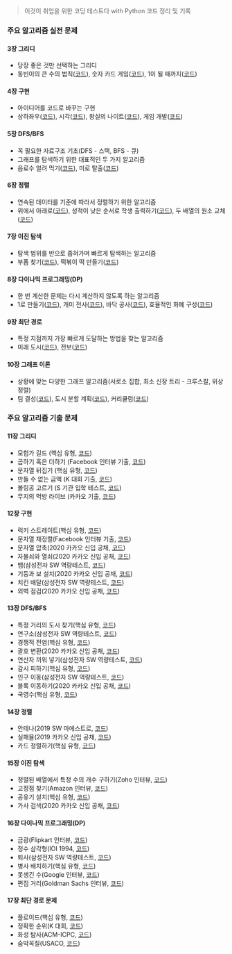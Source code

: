 > 이것이 취업을 위한 코딩 테스트다 with Python 코드 정리 및 기록

### 주요 알고리즘 실전 문제
#### 3장 그리디
* 당장 좋은 것만 선택하는 그리디
* 동빈이의 큰 수의 법칙([코드](/그리디/큰수의법칙.py)), 숫자 카드 게임([코드](/그리디/숫자카드게임.py)), 1이 될 때까지([코드](/그리디/1이될때까지.py))
#### 4장 구현
* 아이디어를 코드로 바꾸는 구현
* 상하좌우([코드](/구현/상하좌우.py)), 시각([코드](구현/시각.py)), 왕실의 나이트([코드](/구현/왕실의나이트.py)), 게임 개발([코드](/구현/게임개발.py))
#### 5장 DFS/BFS
* 꼭 필요한 자료구조 기초(DFS - 스택, BFS - 큐)
* 그래프를 탐색하기 위한 대표적인 두 가지 알고리즘
* 음료수 얼려 먹기([코드](/DFS,BFS/음료수얼려먹기.py)), 미로 탈출([코드](/DFS,BFS/미로탈출.py))
#### 6장 정렬
* 연속된 데이터를 기준에 따라서 정렬하기 위한 알고리즘
* 위에서 아래로([코드](/정렬/위에서아래로.py)), 성적이 낮은 순서로 학생 출력하기([코드](/정렬/성적이낮은순서로학생출력하기.py)), 두 배열의 원소 교체([코드](/정렬/두배열의원소교체.py))  
#### 7장 이진 탐색
* 탐색 범위를 반으로 좁혀가며 빠르게 탐색하는 알고리즘
* 부품 찾기([코드](/이진탐색/부품찾기.py)), 떡볶이 떡 만들기([코드](/이진탐색/떡볶이떡만들기.py))
#### 8장 다이나믹 프로그래밍(DP)
* 한 번 계산한 문제는 다시 계산하지 않도록 하는 알고리즘
* 1로 만들기([코드](/DP/1로만들기.py)), 개미 전사([코드](/DP/개미전사.py)), 바닥 공사([코드](/DP/바닥공사.py)), 효율적인 화폐 구성([코드](/DP/효율적인화폐구성.py))

#### 9장 최단 경로
* 특정 지점까지 가장 빠르게 도달하는 방법을 찾는 알고리즘
* 미래 도시([코드](/최단경로/미래도시.PY)), 전보([코드](/최단경로/전보.py))
#### 10장 그래프 이론
* 상황에 맞는 다양한 그래프 알고리즘(서로소 집합, 최소 신장 트리 - 크루스칼, 위상 정렬) 
* 팀 결성([코드](/그래프/팀결성.py)), 도시 분할 계획([코드](/그래프/도시분할계획.py)), 커리큘럼([코드](/그래프/커리큘럼.py))
### 주요 알고리즘 기출 문제
#### 11장 그리디  
* 모험가 길드 (핵심 유형, [코드](/그리디/모험가길드.py))
* 곱하기 혹은 더하기 (Facebook 인터뷰 기출, [코드](/그리디/곱하기혹은더하기.py))
* 문자열 뒤집기 (핵심 유형, [코드](/그리디/문자열뒤집기.py))
* 만들 수 없는 금액 (K 대회 기출, [코드](/그리디/만들수없는금액.py))
* 볼링공 고르기 (S 기관 입학 테스트, [코드](/그리디/볼링공고르기.py))
* 무지의 먹방 라이브 (카카오 기출, [코드](/그리디/무지의먹방라이브.py))
#### 12장 구현
* 럭키 스트레이트(핵심 유형, [코드](/구현/럭키스트레이트.py))
* 문자열 재정렬(Facebook 인터뷰 기출, [코드](/구현/문자열재정렬.py))
* 문자열 압축(2020 카카오 신입 공채, [코드](/구현/문자열압축.py))
* 자물쇠와 열쇠(2020 카카오 신입 공채, [코드](/구현/자물쇠와열쇠.py))
* 뱀(삼성전자 SW 역량테스트, [코드](/구현/뱀.py))
* 기둥과 보 설치(2020 카카오 신입 공채, [코드](/구현/기둥과보설치.py))
* 치킨 배달(삼성전자 SW 역량테스트, [코드](/구현/치킨배달.py))
* 외벽 점검(2020 카카오 신입 공채, [코드](/구현/외벽점검.py))
#### 13장 DFS/BFS
* 특정 거리의 도시 찾기(핵심 유형, [코드](/DFS,BFS/특정거리의도시찾기.py))
* 연구소(삼성전자 SW 역량테스트, [코드](/DFS,BFS/연구소.py))
* 경쟁적 전염(핵심 유형, [코드](/DFS,BFS/경쟁적전염.py))
* 괄호 변환(2020 카카오 신입 공채, [코드](/DFS,BFS/괄호변환.py))
* 연산자 끼워 넣기(삼성전자 SW 역량테스트, [코드](/DFS,BFS/연산자끼워넣기.py))
* 감시 피하기(핵심 유형, [코드](/DFS,BFS/감시피하기.py))
* 인구 이동(삼성전자 SW 역량테스트, [코드](/DFS,BFS/인구이동.py))
* 블록 이동하기(2020 카카오 신입 공채, [코드](/DFS,BFS/블록이동하기.py))
* 국영수(핵심 유형, [코드](/정렬/국영수.py))

#### 14장 정렬
* 안테나(2019 SW 마에스트로, [코드](/정렬/안테나.py))
* 실패율(2019 카카오 신입 공채, [코드](/정렬/실패율.py))
* 카드 정렬하기(핵심 유형, [코드](정렬/카드정렬하기.py))

#### 15장 이진 탐색
* 정렬된 배열에서 특정 수의 개수 구하기(Zoho 인터뷰, [코드](/이진탐색/정렬된배열에서특정수의개수구하기.py))
* 고정점 찾기(Amazon 인터뷰, [코드](/이진탐색/고정점찾기.py))
* 공유기 설치(핵심 유형, [코드](/이진탐색/공유기설치.py))
* 가사 검색(2020 카카오 신입 공채, [코드](/이진탐색/가사검색.py))


#### 16장 다이나믹 프로그래밍(DP)
* 금광(Flipkart 인터뷰, [코드](/DP/금광.py))
* 정수 삼각형(IOI 1994, [코드](/DP/정수삼각형.py))
* 퇴사(삼성전자 SW 역량테스트, [코드](/DP/퇴사.py))
* 병사 배치하기(핵심 유형, [코드](/DP/병사배치하기.py))
* 못생긴 수(Google 인터뷰, [코드](/DP/못생긴수.py))
* 편집 거리(Goldman Sachs 인터뷰, [코드](/DP/편집거리.py))

#### 17장 최단 경로 문제
* 플로이드(핵심 유형, [코드](/최단경로/플로이드.py))
* 정확한 순위(K 대회, [코드](/최단경로/정확한순위.py))
* 화성 탐사(ACM-ICPC, [코드](/최단경로/화성탐사.py))
* 숨박꼭질(USACO, [코드](/최단경로/숨박꼭질.py))
